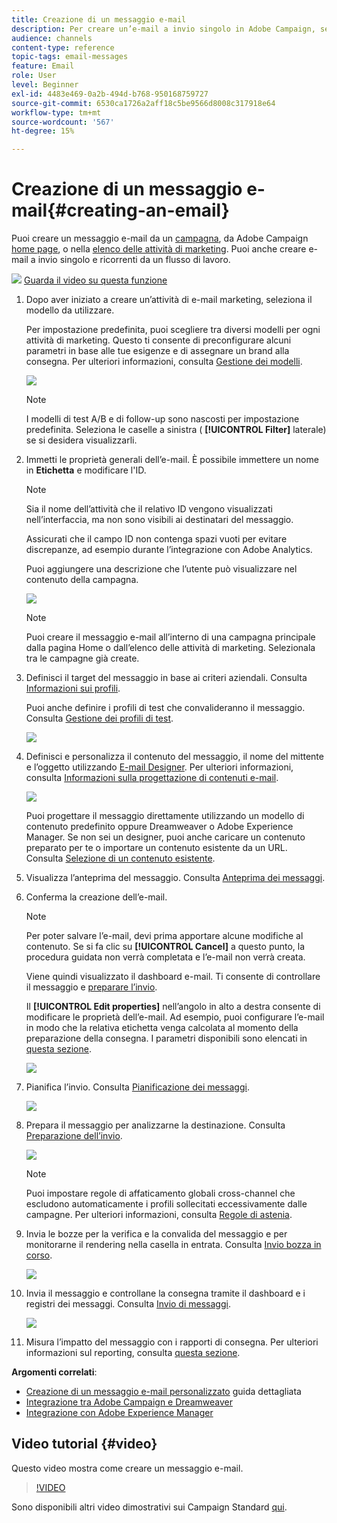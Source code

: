 ```yaml
---
title: Creazione di un messaggio e-mail
description: Per creare un’e-mail a invio singolo in Adobe Campaign, segui la procedura riportata di seguito.
audience: channels
content-type: reference
topic-tags: email-messages
feature: Email
role: User
level: Beginner
exl-id: 4483e469-0a2b-494d-b768-950168759727
source-git-commit: 6530ca1726a2aff18c5be9566d8008c317918e64
workflow-type: tm+mt
source-wordcount: '567'
ht-degree: 15%

---
```


# Creazione di un messaggio e-mail{#creating-an-email}

Puoi creare un messaggio e-mail da un [campagna](../../start/using/marketing-activities.md#creating-a-marketing-activity), da Adobe Campaign [home page](../../start/using/interface-description.md#home-page), o nella [elenco delle attività di marketing](../../start/using/marketing-activities.md#about-marketing-activities). Puoi anche creare e-mail a invio singolo e ricorrenti da un flusso di lavoro.

![](assets/do-not-localize/how-to-video.png) [Guarda il video su questa funzione](#video)

1. Dopo aver iniziato a creare un’attività di e-mail marketing, seleziona il modello da utilizzare.

   Per impostazione predefinita, puoi scegliere tra diversi modelli per ogni attività di marketing. Questo ti consente di preconfigurare alcuni parametri in base alle tue esigenze e di assegnare un brand alla consegna. Per ulteriori informazioni, consulta [Gestione dei modelli](../../start/using/marketing-activity-templates.md).

   ![](assets/email_creation_1.png)

   >[!NOTE]
   >
   >I modelli di test A/B e di follow-up sono nascosti per impostazione predefinita. Seleziona le caselle a sinistra ( **[!UICONTROL Filter]** laterale) se si desidera visualizzarli.

1. Immetti le proprietà generali dell’e-mail. È possibile immettere un nome in **Etichetta** e modificare l&#39;ID.

   >[!NOTE]
   >
   >Sia il nome dell’attività che il relativo ID vengono visualizzati nell’interfaccia, ma non sono visibili ai destinatari del messaggio.
   >
   >Assicurati che il campo ID non contenga spazi vuoti per evitare discrepanze, ad esempio durante l’integrazione con Adobe Analytics.

   Puoi aggiungere una descrizione che l’utente può visualizzare nel contenuto della campagna.

   ![](assets/email_creation_2.png)

   >[!NOTE]
   >
   >Puoi creare il messaggio e-mail all’interno di una campagna principale dalla pagina Home o dall’elenco delle attività di marketing. Selezionala tra le campagne già create.

1. Definisci il target del messaggio in base ai criteri aziendali. Consulta [Informazioni sui profili](../../audiences/using/about-profiles.md).

   Puoi anche definire i profili di test che convalideranno il messaggio. Consulta [Gestione dei profili di test](../../audiences/using/managing-test-profiles.md).

   ![](assets/email_creation_3.png)

1. Definisci e personalizza il contenuto del messaggio, il nome del mittente e l’oggetto utilizzando [E-mail Designer](../../designing/using/designing-content-in-adobe-campaign.md). Per ulteriori informazioni, consulta [Informazioni sulla progettazione di contenuti e-mail](../../designing/using/designing-content-in-adobe-campaign.md).

   ![](assets/email_creation_4.png)

   Puoi progettare il messaggio direttamente utilizzando un modello di contenuto predefinito oppure Dreamweaver o Adobe Experience Manager. Se non sei un designer, puoi anche caricare un contenuto preparato per te o importare un contenuto esistente da un URL. Consulta [Selezione di un contenuto esistente](../../designing/using/using-existing-content.md).

1. Visualizza l’anteprima del messaggio. Consulta [Anteprima dei messaggi](../../sending/using/previewing-messages.md).
1. Conferma la creazione dell’e-mail.

   >[!NOTE]
   >
   >Per poter salvare l’e-mail, devi prima apportare alcune modifiche al contenuto. Se si fa clic su **[!UICONTROL Cancel]** a questo punto, la procedura guidata non verrà completata e l’e-mail non verrà creata.

   Viene quindi visualizzato il dashboard e-mail. Ti consente di controllare il messaggio e [preparare l’invio](../../sending/using/preparing-the-send.md).

   Il **[!UICONTROL Edit properties]** nell’angolo in alto a destra consente di modificare le proprietà dell’e-mail. Ad esempio, puoi configurare l’e-mail in modo che la relativa etichetta venga calcolata al momento della preparazione della consegna.  I parametri disponibili sono elencati in [questa sezione](../../administration/using/configuring-email-channel.md#list-of-email-properties).

   ![](assets/delivery_dashboard_2.png)

1. Pianifica l’invio. Consulta [Pianificazione dei messaggi](../../sending/using/about-scheduling-messages.md).

   ![](assets/delivery_planning.png)

1. Prepara il messaggio per analizzarne la destinazione. Consulta [Preparazione dell’invio](../../sending/using/confirming-the-send.md).

   ![](assets/preparing_delivery_2.png)

   >[!NOTE]
   >
   >Puoi impostare regole di affaticamento globali cross-channel che escludono automaticamente i profili sollecitati eccessivamente dalle campagne. Per ulteriori informazioni, consulta [Regole di astenia](../../sending/using/fatigue-rules.md).

1. Invia le bozze per la verifica e la convalida del messaggio e per monitorarne il rendering nella casella in entrata. Consulta [Invio bozza in corso](../../sending/using/sending-proofs.md).

   ![](assets/bat_select.png)

1. Invia il messaggio e controllane la consegna tramite il dashboard e i registri dei messaggi. Consulta [Invio di messaggi](../../sending/using/confirming-the-send.md).

   ![](assets/confirm_delivery.png)

1. Misura l’impatto del messaggio con i rapporti di consegna. Per ulteriori informazioni sul reporting, consulta [questa sezione](../../reporting/using/about-dynamic-reports.md).

**Argomenti correlati**:

* [Creazione di un messaggio e-mail personalizzato](../../channels/using/key-steps-to-send-a-message.md) guida dettagliata
* [Integrazione tra Adobe Campaign e Dreamweaver](../../designing/using/using-integrations.md#editing-content-in-dreamweaver)
* [Integrazione con Adobe Experience Manager](../../integrating/using/integrating-with-experience-manager.md)

## Video tutorial {#video}

Questo video mostra come creare un messaggio e-mail.

>[!VIDEO](https://video.tv.adobe.com/v/23721?quality=12)

Sono disponibili altri video dimostrativi sui Campaign Standard [qui](https://experienceleague.adobe.com/docs/campaign-standard-learn/tutorials/overview.html?lang=it).

